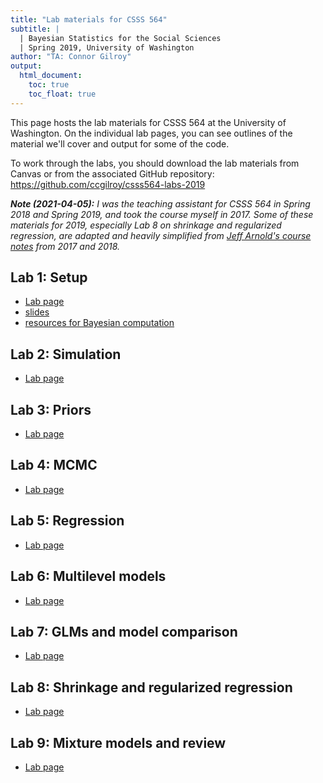 ```yaml
---
title: "Lab materials for CSSS 564"
subtitle: |
  | Bayesian Statistics for the Social Sciences
  | Spring 2019, University of Washington
author: "TA: Connor Gilroy"
output: 
  html_document: 
    toc: true
    toc_float: true
---
```


This page hosts the lab materials for CSSS 564 at the University of Washington. On the individual lab pages, you can see outlines of the material we'll cover and output for some of the code.

To work through the labs, you should download the lab materials from Canvas or from the associated GitHub repository: https://github.com/ccgilroy/csss564-labs-2019

***Note (2021-04-05):** I was the teaching assistant for CSSS 564 in Spring 2018 and Spring 2019, and took the course myself in 2017. Some of these materials for 2019, especially Lab 8 on shrinkage and regularized regression, are adapted and heavily simplified from [Jeff Arnold's course notes](https://jrnold.github.io/bayesian_notes/) from 2017 and 2018.*

## Lab 1: Setup

- [Lab page](./01-setup/01-setup.html) 
- [slides](./01-setup/01-setup-slides.html)
- [resources for Bayesian computation](./01-setup/resources.html)

## Lab 2: Simulation

- [Lab page](./02-simulating-distributions/02-simulating-distributions.html)

## Lab 3: Priors

- [Lab page](./03-priors/03-priors.html)

## Lab 4: MCMC

- [Lab page](./04-mcmc/04-mcmc.html)

## Lab 5: Regression 

- [Lab page](./05-regression/05-regression.html)

## Lab 6: Multilevel models

- [Lab page](./06-multilevel/06-multilevel.html)

## Lab 7: GLMs and model comparison

- [Lab page](./07-glms/07-glms.html)

## Lab 8: Shrinkage and regularized regression

- [Lab page](./08-regularization/08-regularization.html)

## Lab 9: Mixture models and review

- [Lab page](./09-review-mixtures/09-review-mixtures.html)
